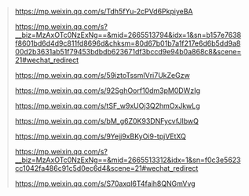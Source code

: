 > https://mp.weixin.qq.com/s/Tdh5fYu-2cPVd6PkpiyeBA
>
> https://mp.weixin.qq.com/s?__biz=MzAxOTc0NzExNg==&mid=2665513794&idx=1&sn=b157e7638f8601bd6d4d9c811fd8696d&chksm=80d67b01b7a1f217e6d6b5dd9a800d2b3631ab51f79453bdbdb623671df3bccd9e94b0a868c8&scene=21#wechat_redirect
>
> https://mp.weixin.qq.com/s/59iztoTssmIVri7UkZeGzw
>
> https://mp.weixin.qq.com/s/92SghOorf10dm3pM0DWzIg
>
> https://mp.weixin.qq.com/s/tSF_w9xUOj3Q2hmOxJkwLg
>
> https://mp.weixin.qq.com/s/bM_g6Z0K93DNFycvfJIbwQ
>
> https://mp.weixin.qq.com/s/9Yejj9xBKyOi9-tpjVEtXQ
>
> https://mp.weixin.qq.com/s?__biz=MzAxOTc0NzExNg==&mid=2665513312&idx=1&sn=f0c3e5623cc1042fa486c91c5d0ec6d4&scene=21#wechat_redirect
>
> https://mp.weixin.qq.com/s/S70axql6T4faih8QNGmVvg
>
> 